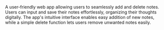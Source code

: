 A user-friendly web app allowing users to seamlessly add and delete notes. Users can input and save their notes effortlessly, organizing their thoughts digitally. The app's intuitive interface enables easy addition of new notes, while a simple delete function lets users remove unwanted notes easily.
